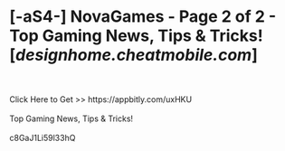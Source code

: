 # [-aS4-] NovaGames - Page 2 of 2 - Top Gaming News, Tips & Tricks! [*designhome.cheatmobile.com*]
<br>
<br>Click Here to Get >> https://appbitly.com/uxHKU

<br>
<br>Top Gaming News, Tips & Tricks!
<br>
<br>c8GaJ1Li59l33hQ

